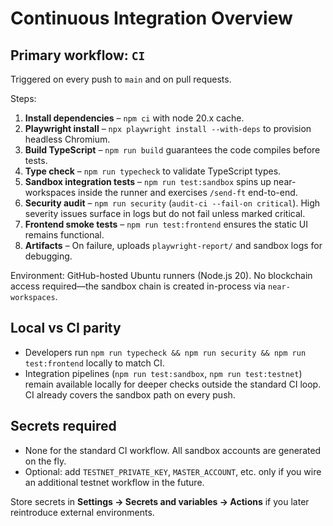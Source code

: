 # Continuous Integration Overview

## Primary workflow: `CI`

Triggered on every push to `main` and on pull requests.

Steps:
1. **Install dependencies** – `npm ci` with node 20.x cache.
2. **Playwright install** – `npx playwright install --with-deps` to provision headless Chromium.
3. **Build TypeScript** – `npm run build` guarantees the code compiles before tests.
4. **Type check** – `npm run typecheck` to validate TypeScript types.
5. **Sandbox integration tests** – `npm run test:sandbox` spins up near-workspaces inside the runner and exercises `/send-ft` end-to-end.
6. **Security audit** – `npm run security` (`audit-ci --fail-on critical`). High severity issues surface in logs but do not fail unless marked critical.
7. **Frontend smoke tests** – `npm run test:frontend` ensures the static UI remains functional.
8. **Artifacts** – On failure, uploads `playwright-report/` and sandbox logs for debugging.

Environment: GitHub-hosted Ubuntu runners (Node.js 20). No blockchain access required—the sandbox chain is created in-process via `near-workspaces`.

## Local vs CI parity

- Developers run `npm run typecheck && npm run security && npm run test:frontend` locally to match CI.
- Integration pipelines (`npm run test:sandbox`, `npm run test:testnet`) remain available locally for deeper checks outside the standard CI loop. CI already covers the sandbox path on every push.

## Secrets required

- None for the standard CI workflow. All sandbox accounts are generated on the fly.
- Optional: add `TESTNET_PRIVATE_KEY`, `MASTER_ACCOUNT`, etc. only if you wire an additional testnet workflow in the future.

Store secrets in **Settings → Secrets and variables → Actions** if you later reintroduce external environments.
